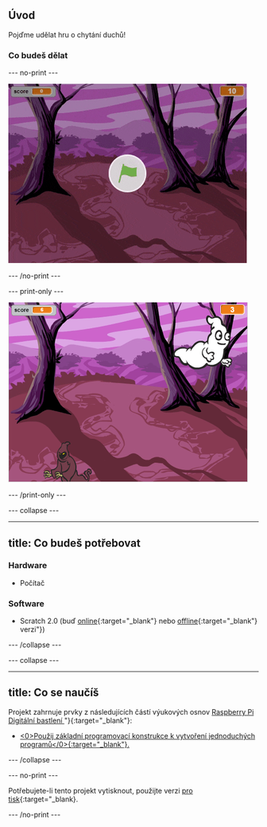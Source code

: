 ## Úvod

Pojďme udělat hru o chytání duchů!

### Co budeš dělat

\--- no-print \---

![showcase](images/showcase.gif)

\--- /no-print \---

\--- print-only \---

![showcase](images/showcase-static.png)

\--- /print-only \---

\--- collapse \---

* * *

## title: Co budeš potřebovat

### Hardware

+ Počítač

### Software

+ Scratch 2.0 (buď [online](http://rpf.io/scratchon){:target="_blank"} nebo [offline](http://rpf.io/scratchoff){:target="_blank"} verzi"})

\--- /collapse \---

\--- collapse \---

* * *

## title: Co se naučíš

Projekt zahrnuje prvky z následujících částí výukových osnov [ Raspberry Pi Digitální bastlení ](http://rpf.io/curriculum)"}{:target="_blank"}:

+ [<0>Použij základní programovací konstrukce k vytvoření jednoduchých programů</0>{:target="_blank"}.](https://www.raspberrypi.org/curriculum/programming/creator)

\--- /collapse \---

\--- no-print \---

Potřebujete-li tento projekt vytisknout, použijte verzi [pro tisk](https://projects.raspberrypi.org/en/projects/ghostbusters/print){:target="_blank}.

\--- /no-print \---